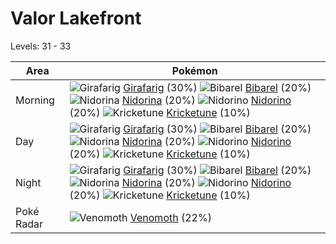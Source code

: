# Valor Lakefront
Levels: 31 - 33

Area       | Pokémon
---        | ---
Morning    | ![][203]  [Girafarig] (30%) ![][400]  [Bibarel] (20%) ![][030]  [Nidorina] (20%)  ![][033]  [Nidorino] (20%) ![][402]  [Kricketune] (10%)
Day        | ![][203]  [Girafarig] (30%) ![][400]  [Bibarel] (20%) ![][030]  [Nidorina] (20%)  ![][033]  [Nidorino] (20%) ![][402]  [Kricketune] (10%)
Night      | ![][203]  [Girafarig] (30%) ![][400]  [Bibarel] (20%) ![][030]  [Nidorina] (20%)  ![][033]  [Nidorino] (20%) ![][402]  [Kricketune] (10%)
Poké Radar | ![][049]  [Venomoth] (22%)


[030]: https://raw.githubusercontent.com/PokeAPI/sprites/master/sprites/pokemon/30.png "Nidorina"
[033]: https://raw.githubusercontent.com/PokeAPI/sprites/master/sprites/pokemon/33.png "Nidorino"
[049]: https://raw.githubusercontent.com/PokeAPI/sprites/master/sprites/pokemon/49.png "Venomoth"
[203]: https://raw.githubusercontent.com/PokeAPI/sprites/master/sprites/pokemon/203.png "Girafarig"
[400]: https://raw.githubusercontent.com/PokeAPI/sprites/master/sprites/pokemon/400.png "Bibarel"
[402]: https://raw.githubusercontent.com/PokeAPI/sprites/master/sprites/pokemon/402.png "Kricketune"
[Nidorina]: pokemon_changes/030/
[Nidorino]: pokemon_changes/033/
[Venomoth]: pokemon_changes/049/
[Girafarig]: pokemon_changes/203/
[Bibarel]: pokemon_changes/400/
[Kricketune]: pokemon_changes/402/
